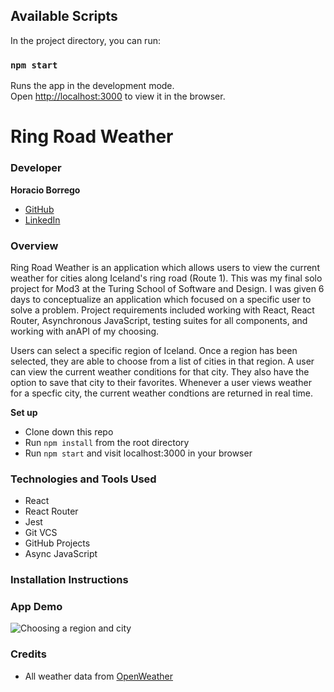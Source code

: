 

## Available Scripts

In the project directory, you can run:

### `npm start`

Runs the app in the development mode.<br />
Open [http://localhost:3000](http://localhost:3000) to view it in the browser.

# Ring Road Weather

### Developer

**Horacio Borrego**
 * [GitHub](https://github.com/H-Bo214)
 * [LinkedIn](https://www.linkedin.com/in/horacio-borrego-4a52851b0/)

 
### Overview  
Ring Road Weather is an application which allows users to view the current weather for cities along Iceland's ring road (Route 1). This was my final solo project for Mod3 at the Turing School of Software and Design. I was given 6 days to conceptualize an application which focused on a specific user to solve a problem. Project requirements included working with React, React Router, Asynchronous JavaScript, testing suites for all components, and working with anAPI of my choosing.

Users can select a specific region of Iceland. Once a region has been selected, they are able to choose from a list of cities in that region. A user can view the current weather conditions for that city. They also have the option to save that city to their favorites. Whenever a user views weather for a specfic city, the current weather condtions are returned in real time. 

**Set up**
- Clone down this repo
- Run `npm install` from the root directory
- Run `npm start` and visit localhost:3000 in your browser

### Technologies and Tools Used
- React
- React Router
- Jest
- Git VCS
- GitHub Projects
- Async JavaScript
### Installation Instructions

### App Demo
![Choosing a region and city](https://media.giphy.com/media/U8HjKcSOva4QIEokwv/giphy.gif)

### Credits
* All weather data from [OpenWeather](https://openweathermap.org/)

